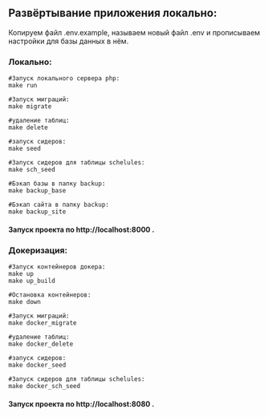 ## Развёртывание приложения локально:
Копируем файл .env.example, называем новый файл .env и прописываем настройки для базы данных в нём.

### Локально:
    #Запуск локального сервера php:
    make run

    #Запуск миграций:
    make migrate

    #удаление таблиц:
    make delete
    
    #запуск сидеров:
    make seed
    
    #Запуск сидеров для таблицы schelules:
    make sch_seed    

    #Бэкап базы в папку backup:
    make backup_base

    #Бэкап сайта в папку backup:
    make backup_site
#### Запуск проекта по http://localhost:8000 .
### Докеризация:
    #Запуск контейнеров докера:
    make up
    make up_build

    #Остановка контейнеров:
    make down

    #Запуск миграций:
    make docker_migrate

    #удаление таблиц:
    make docker_delete
    
    #запуск сидеров:
    make docker_seed
    
    #Запуск сидеров для таблицы schelules:
    make docker_sch_seed    
#### Запуск проекта по http://localhost:8080 .



